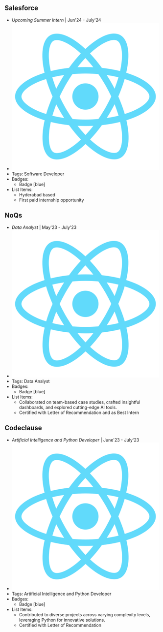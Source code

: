 ## Salesforce
- *Upcoming Summer Intern* | Jun'24 - July'24
- ![logo512](../assets/logo512.png)
- Tags: Software Developer
- Badges:
  - Badge [blue]
- List Items:
  - Hyderabad based
  - First paid internship opportunity

## NoQs
- *Data Analyst* | May'23 - July'23
- ![logo512](../assets/logo512.png)
- Tags: Data Analyst
- Badges:
  - Badge [blue]
- List Items:
  - Collaborated on team-based case studies, crafted insightful dashboards, and explored cutting-edge AI tools.
  - Certified with Letter of Recommendation and as Best Intern

## Codeclause
- *Artificial Intelligence and Python Developer* | June'23 - July'23
- ![logo512](../assets/logo512.png)
- Tags: Artificial Intelligence and Python Developer
- Badges:
  - Badge [blue]
- List Items:
  - Contributed to diverse projects across varying complexity levels, leveraging Python for innovative solutions.
  - Certified with Letter of Recommendation